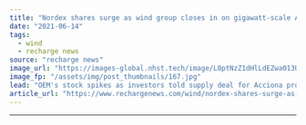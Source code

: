 ```yaml
---
title: "Nordex shares surge as wind group closes in on gigawatt-scale Australia deal"
date: "2021-06-14"
tags: 
  - wind
  - recharge news
source: "recharge news"
image_url: "https://images-global.nhst.tech/image/L0ptNzZ1dHlLdEZwa013UGJYeHBXb3oxbVVMZWx5NWxwUmYrOXoxSXRDZz0=/nhst/binary/3cc5b680a1a11e6a7636f3035fae5a06"
image_fp: "/assets/img/post_thumbnails/167.jpg"
lead: "OEM's stock spikes as investors told supply deal for Acciona projects in Queensland on course to become a firm order"
article_url: "https://www.rechargenews.com/wind/nordex-shares-surge-as-wind-group-closes-in-on-gigawatt-scale-australia-deal/2-1-1024918"
---
```


---
